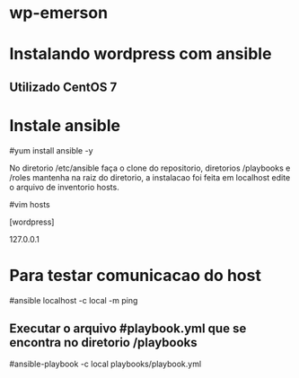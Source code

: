 # wp-emerson

# Instalando wordpress com ansible

## Utilizado CentOS 7 ##

# Instale ansible 

#yum install ansible -y

No diretorio /etc/ansible faça o clone do repositorio, diretorios /playbooks e /roles mantenha na raiz do diretorio, a instalacao foi feita em localhost edite o arquivo de inventorio hosts. 

#vim hosts

[wordpress]

127.0.0.1

# Para testar comunicacao do host

#ansible localhost -c local -m ping

## Executar o arquivo #playbook.yml que se encontra no diretorio /playbooks

#ansible-playbook -c local playbooks/playbook.yml
